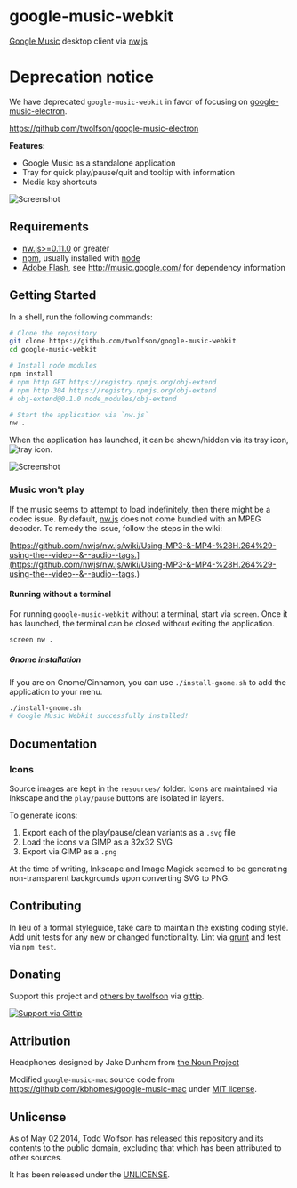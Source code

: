# google-music-webkit

[Google Music][] desktop client via [nw.js][]

# Deprecation notice
We have deprecated `google-music-webkit` in favor of focusing on [google-music-electron][].

https://github.com/twolfson/google-music-electron

[google-music-electron]: https://github.com/twolfson/google-music-electron

**Features:**

- Google Music as a standalone application
- Tray for quick play/pause/quit and tooltip with information
- Media key shortcuts

![Screenshot](docs/screenshot.png)

[Google Music]: http://music.google.com/
[nw.js]: https://github.com/nwjs/nw.js

## Requirements
- [nw.js>=0.11.0][nw.js] or greater
- [npm][], usually installed with [node][]
- [Adobe Flash][], see http://music.google.com/ for dependency information

[npm]: http://npmjs.org/
[node]: http://nodejs.org/
[Adobe Flash]: http://get.adobe.com/flashplayer/

## Getting Started
In a shell, run the following commands:

```bash
# Clone the repository
git clone https://github.com/twolfson/google-music-webkit
cd google-music-webkit

# Install node modules
npm install
# npm http GET https://registry.npmjs.org/obj-extend
# npm http 304 https://registry.npmjs.org/obj-extend
# obj-extend@0.1.0 node_modules/obj-extend

# Start the application via `nw.js`
nw .
```

When the application has launched, it can be shown/hidden via its tray icon, ![tray icon](lib/icon.png).

![Screenshot](docs/screenshot.png)

### Music won't play
If the music seems to attempt to load indefinitely, then there might be a codec issue. By default, [nw.js][] does not come bundled with an MPEG decoder. To remedy the issue, follow the steps in the wiki:

[https://github.com/nwjs/nw.js/wiki/Using-MP3-&-MP4-%28H.264%29-using-the--video--&--audio--tags.](https://github.com/nwjs/nw.js/wiki/Using-MP3-&-MP4-%28H.264%29-using-the--video--&--audio--tags.)

#### Running without a terminal
For running `google-music-webkit` without a terminal, start via `screen`. Once it has launched, the terminal can be closed without exiting the application.

```bash
screen nw .
```

##### Gnome installation
If you are on Gnome/Cinnamon, you can use `./install-gnome.sh` to add the application to your menu.

```bash
./install-gnome.sh
# Google Music Webkit successfully installed!
```

## Documentation
### Icons
Source images are kept in the `resources/` folder. Icons are maintained via Inkscape and the `play/pause` buttons are isolated in layers.

To generate icons:

1. Export each of the play/pause/clean variants as a `.svg` file
2. Load the icons via GIMP as a 32x32 SVG
3. Export via GIMP as a `.png`

At the time of writing, Inkscape and Image Magick seemed to be generating non-transparent backgrounds upon converting SVG to PNG.

## Contributing
In lieu of a formal styleguide, take care to maintain the existing coding style. Add unit tests for any new or changed functionality. Lint via [grunt](https://github.com/gruntjs/grunt) and test via `npm test`.

## Donating
Support this project and [others by twolfson][gittip] via [gittip][].

[![Support via Gittip][gittip-badge]][gittip]

[gittip-badge]: https://rawgithub.com/twolfson/gittip-badge/master/dist/gittip.png
[gittip]: https://www.gittip.com/twolfson/

## Attribution
Headphones designed by Jake Dunham from [the Noun Project][headphones-icon]

[headphones-icon]: http://thenounproject.com/term/headphones/16097/

Modified `google-music-mac` source code from https://github.com/kbhomes/google-music-mac under [MIT license][google-music-mac-license].

[google-music-mac-license]: https://github.com/kbhomes/google-music-mac/tree/v1.1.3

## Unlicense
As of May 02 2014, Todd Wolfson has released this repository and its contents to the public domain, excluding that which has been attributed to other sources.

It has been released under the [UNLICENSE][].

[UNLICENSE]: UNLICENSE
